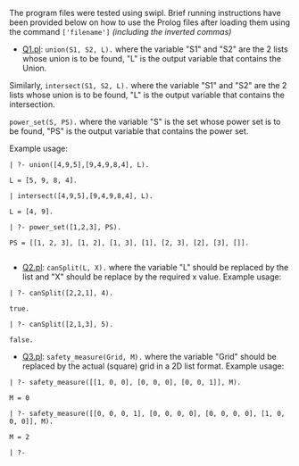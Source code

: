The program files were tested using swipl. Brief running instructions have been provided below on how to use the Prolog files after loading them using the command `['filename']` <i>(including the inverted commas)</i>

+ [Q1.pl](./Q1.pl): `union(S1, S2, L).`  where the variable "S1" and "S2" are the 2 lists whose union is to be found, "L" is the output variable that contains the Union.

Similarly, `intersect(S1, S2, L).`  where the variable "S1" and "S2" are the 2 lists whose union is to be found, "L" is the output variable that contains the intersection.

`power_set(S, PS).`  where the variable "S" is the set whose power set is to be found, "PS" is the output variable that contains the power set.

Example usage:

```swipl
| ?- union([4,9,5],[9,4,9,8,4], L).                       

L = [5, 9, 8, 4].

| intersect([4,9,5],[9,4,9,8,4], L).

L = [4, 9].

| ?- power_set([1,2,3], PS).

PS = [[1, 2, 3], [1, 2], [1, 3], [1], [2, 3], [2], [3], []].


```
+ [Q2.pl](./Q2.pl): `canSplit(L, X).` where the variable "L" should be replaced by the list and "X" should be replace by the required x value. Example usage:

```swipl
| ?- canSplit([2,2,1], 4).                       

true.

| ?- canSplit([2,1,3], 5).

false.
```
+ [Q3.pl](./Q3.pl): `safety_measure(Grid, M).` where the variable "Grid" should be replaced by the actual (square) grid in a 2D list format. Example usage:

```swipl
| ?- safety_measure([[1, 0, 0], [0, 0, 0], [0, 0, 1]], M).                       

M = 0

| ?- safety_measure([[0, 0, 0, 1], [0, 0, 0, 0], [0, 0, 0, 0], [1, 0, 0, 0]], M).

M = 2

| ?- 
```